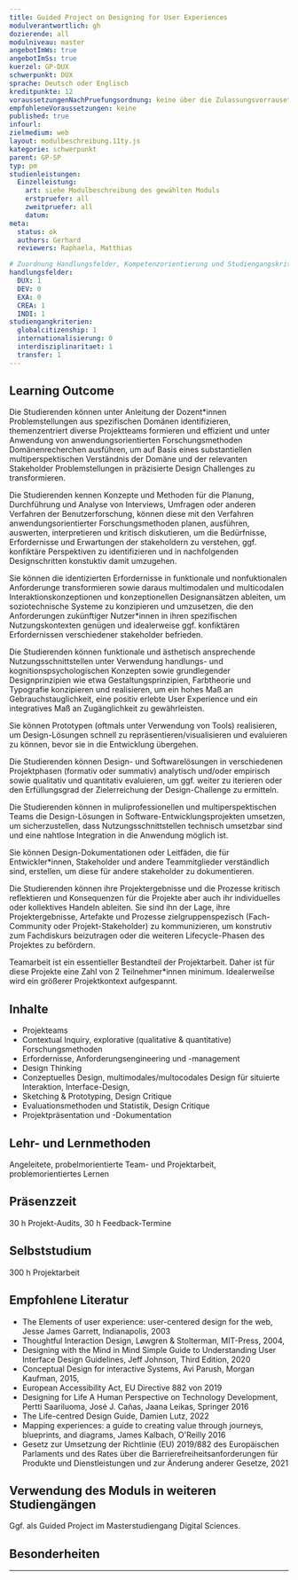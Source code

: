 ```yaml
---
title: Guided Project on Designing for User Experiences
modulverantwortlich: gh
dozierende: all
modulniveau: master
angebotImWs: true
angebotImSs: true
kuerzel: GP-DUX
schwerpunkt: DUX
sprache: Deutsch oder Englisch
kreditpunkte: 12
voraussetzungenNachPruefungsordnung: keine über die Zulassungsvorrausetzungen zum Studium hinausgehenden
empfohleneVoraussetzungen: keine
published: true
infourl: 
zielmedium: web
layout: modulbeschreibung.11ty.js
kategorie: schwerpunkt
parent: GP-SP
typ: pm
studienleistungen:
  Einzelleistung:
    art: siehe Modulbeschreibung des gewählten Moduls
    erstpruefer: all
    zweitpruefer: all
    datum:
meta:
  status: ok
  authors: Gerhard
  reviewers: Raphaela, Matthias

# Zuordnung Handlungsfelder, Kompetenzorientierung und Studiengangskriterien für Modulmatrix
handlungsfelder:
  DUX: 1
  DEV: 0
  EXA: 0
  CREA: 1
  INDI: 1
studiengangkriterien:
  globalcitizenship: 1
  internationalisierung: 0
  interdisziplinaritaet: 1
  transfer: 1
---
```


## Learning Outcome

Die Studierenden können unter Anleitung der Dozent\*innen Problemstellungen aus spezifischen Domänen identifizieren, themenzentriert diverse Projektteams formieren und effizient und unter Anwendung von anwendungsorientierten Forschungsmethoden Domänenrecherchen ausführen, um auf Basis eines substantiellen multiperspektischen Verständnis der Domäne und der relevanten Stakeholder Problemstellungen in präzisierte Design Challenges zu transformieren.

Die Studierenden kennen Konzepte und Methoden für die Planung, Durchführung und Analyse von Interviews, Umfragen oder anderen Verfahren der Benutzerforschung, können diese mit den Verfahren anwendungsorientierter Forschungsmethoden planen, ausführen, auswerten, interpretieren und kritisch diskutieren, um die Bedürfnisse, Erfordernisse und Erwartungen der stakeholdern zu verstehen, ggf. konfiktäre Perspektiven zu identifizieren und in nachfolgenden Designschritten konstuktiv damit umzugehen.

Sie können die identizierten Erfordernisse in funktionale und nonfuktionalen Anforderunge transformieren sowie daraus multimodalen und multicodalen Interaktionskonzeptionen und konzeptionellen Designansätzen ableiten, um soziotechnische Systeme zu konzipieren und umzusetzen, die den Anforderungen zukünftiger Nutzer\*innen in ihren spezifischen Nutzungskontexten genügen und idealerweise ggf. konfiktären Erfordernissen verschiedener stakeholder befrieden.

Die Studierenden können funktionale und ästhetisch ansprechende Nutzungsschnittstellen unter Verwendung handlungs- und kognitionspsychologischen Konzepten sowie grundlegender Designprinzipien wie etwa Gestaltungsprinzipien, Farbtheorie und Typografie konzipieren und realisieren, um ein hohes Maß an Gebrauchstauglichkeit, eine positiv erlebte User Experience und ein integratives Maß an Zugänglichkeit zu gewährleisten.

Sie können Prototypen (oftmals unter Verwendung von Tools) realisieren, um Design-Lösungen schnell zu repräsentieren/visualisieren und evaluieren zu können, bevor sie in die Entwicklung übergehen.

Die Studierenden können Design- und Softwarelösungen in verschiedenen Projektphasen (formativ oder summativ) analytisch und/oder empirisch sowie qualitativ und quantitativ evaluieren, um ggf. weiter zu iterieren oder den Erfüllungsgrad der Zielerreichung der Design-Challenge zu ermitteln.

Die Studierenden können in muliprofessionellen und multiperspektischen Teams die Design-Lösungen in Software-Entwicklungsprojekten umsetzen, um sicherzustellen, dass Nutzungsschnittstellen technisch umsetzbar sind und eine nahtlose Integration in die Anwendung möglich ist.

Sie können Design-Dokumentationen oder Leitfäden, die für Entwickler\*innen, Stakeholder und andere Teammitglieder verständlich sind, erstellen, um diese für andere stakeholder zu dokumentieren.

Die Studierenden können ihre Projektergebnisse und die Prozesse kritisch reflektieren und Konsequenzen für die Projekte aber auch ihr individuelles oder kollektives Handeln ableiten. Sie sind ihn der Lage, ihre Projektergebnisse, Artefakte und Prozesse zielgruppenspezisch (Fach-Community oder Projekt-Stakeholder) zu kommunizieren, um konstrutiv zum Fachdiskurs beizutragen oder die weiteren Lifecycle-Phasen des Projektes zu befördern.

Teamarbeit ist ein essentieller Bestandteil der Projektarbeit. Daher ist für diese Projekte eine Zahl von 2 Teilnehmer\*innen minimum. Idealerweilse wird ein größerer Projektkontext aufgespannt.

## Inhalte
- Projekteams
- Contextual Inquiry, explorative (qualitative & quantitative) Forschungsmethoden
- Erfordernisse, Anforderungsengineering und -management
- Design Thinking
- Conzeptuelles Design, multimodales/multocodales Design für situierte Interaktion, Interface-Design,
- Sketching & Prototyping, Design Critique
- Evaluationsmethoden und Statistik, Design Critique
- Projektpräsentation und -Dokumentation


## Lehr- und Lernmethoden
Angeleitete, probelmorientierte Team- und Projektarbeit, problemorientiertes Lernen

## Präsenzzeit
30 h Projekt-Audits, 30 h Feedback-Termine 

## Selbststudium
300 h Projektarbeit

## Empfohlene Literatur

- The Elements of user experience: user-centered design for the web, Jesse James Garrett, Indianapolis, 2003
- Thoughtful Interaction Design, Løwgren & Stolterman, MIT-Press, 2004,
- Designing with the Mind in Mind Simple Guide to Understanding User Interface Design Guidelines, Jeff Johnson, Third Edition, 2020
- Conceptual Design for interactive Systems, Avi Parush, Morgan Kaufman, 2015,
- European Accessibility Act, EU Directive 882 von 2019
- Designing for Life A Human Perspective on Technology Development, Pertti Saariluoma, José J. Cañas, Jaana Leikas, Springer 2016
- The Life-centred Design Guide, Damien Lutz, 2022
- Mapping experiences: a guide to creating value through journeys, blueprints, and diagrams, James Kalbach, O'Reilly 2016
- Gesetz zur Umsetzung der Richtlinie (EU) 2019/882 des Europäischen Parlaments und des Rates über die Barrierefreiheitsanforderungen für Produkte und Dienstleistungen und zur Änderung anderer Gesetze, 2021


## Verwendung des Moduls in weiteren Studiengängen

Ggf. als Guided Project im Masterstudiengang Digital Sciences.

## Besonderheiten

---
